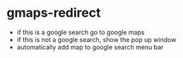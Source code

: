 # gmaps-redirect

- if this is a google search go to google maps
- if this is not a google search, show the pop up window
- automatically add map to google search menu bar